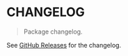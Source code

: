 # CHANGELOG

> Package changelog.

See [GitHub Releases](https://github.com/stdlib-js/stats-base-dists-degenerate-mode/releases) for the changelog.
